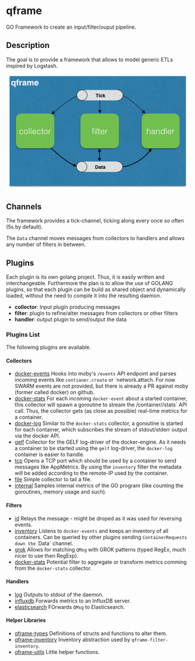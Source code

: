 # qframe
GO Framework to create an input/filter/ouput pipeline.

## Description

The goal is to provide a framework that allows to model generic ETLs inspired by Logstash.

![](/resources/pics/architecture.png)


## Channels
The framework provides a tick-channel, ticking along every once so often (5s by default).

The `Data` channel moves messages from collectors to handlers and allows any number of filters in between.


## Plugins

Each plugin is its own golang project. Thus, it is easily written and interchangeable.
Furthermore the plan is to allow the use of GOLANG plugins, so that each plugin can be build as shared object and dynamically loaded, without the need to compile it into the resulting daemon.

* **collector**: Input plugin producing messages
* **filter**: plugin to refine/alter messages from collectors or other filters
* **handler**: output plugin to send/output the data

### Plugins List

The following plugins are available.

#### Collectors

- [docker-events](https://github.com/qnib/qframe-collector-docker-events) Hooks into moby's `/events` API endpoint and parses incoming events like `contianer.create` or `network.attach. 
 For now SWARM events are not provided, but there is already a PR against moby (former called docker) on github.
- [docker-stats](https://github.com/qnib/qframe-collector-docker-stats) For each incoming `docker-event` about a started container, 
 this collector will spawn a goroutine to stream the /container/<id>/stats` API call. Thus, the collector gets (as close as possible) real-time metrics for a container.
- [docker-log](https://github.com/qnib/qframe-collector-docker-log) Similar to the `docker-stats` collector, a goroutine is started for each container, which subscribes the stream of stdout/stderr output via the docker API.
- [gelf](https://github.com/qnib/qframe-collector-gelf) Collector for the GELF log-driver of the docker-engine. As it needs a container to be started using the `gelf` log-driver, the `docker-log` container is easier to handle.
- [tcp](https://github.com/qnib/qframe-collector-tcp) Opens a TCP port which should be used by a container to send messages like AppMetrics.
 By using the `inventory` filter the metadata will be added according to the remote-IP used by the container.
- [file](https://github.com/qnib/qframe-collector-file) Simple collector to tail a file.
- [internal](https://github.com/qnib/qframe-collector-internal) Samples internal metrics of the GO program (like counting the goroutines, memory usage and such). 

#### Filters

- [id](https://github.com/qnib/qframe-filter-id) Relays the message - might be droped as it was used for reversing events.
- [inventory](https://github.com/qnib/qframe-filter-inventory) Listens to `docker-events` and keeps an inventory of all containers. 
 Can be queried by other plugins sending `ContainerRequests down the `Data` channel.
- [grok](https://github.com/qnib/qframe-filter-grok) Allows for matching `QMsg` with GROK patterns (typed RegEx, much nicer to use then RegExp).
- [docker-stats](https://github.com/qnib/qframe-filter-docker-stats) Potential filter to aggregate or transform metrics comming from the `docker-stats` collector.

#### Handlers

- [log](https://github.com/qnib/qframe-handler-log) Outputs to stdout of the daemon.
- [influxdb](https://github.com/qnib/qframe-handler-influxdb) Forwards metrics to an InfluxDB server. 
- [elasticsearch](https://github.com/qnib/qframe-handler-elasticsearch) FOrwards `QMsg` to Elasticsearch.

#### Helper Libraries

- [qframe-types](https://github.com/qnib/qframe-types) Definitions of structs and functions to alter them.
- [qframe-inventory](https://github.com/qnib/qframe-inventory) Inventory abstraction used by `qframe-filter-inventory`.
- [qframe-utils](https://github.com/qnib/qframe-utils) Little helper functions.


